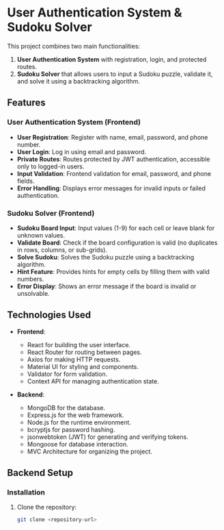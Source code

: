# User Authentication System & Sudoku Solver

This project combines two main functionalities:

1. **User Authentication System** with registration, login, and protected routes.
2. **Sudoku Solver** that allows users to input a Sudoku puzzle, validate it, and solve it using a backtracking algorithm.

## Features

### User Authentication System (Frontend)

- **User Registration**: Register with name, email, password, and phone number.
- **User Login**: Log in using email and password.
- **Private Routes**: Routes protected by JWT authentication, accessible only to logged-in users.
- **Input Validation**: Frontend validation for email, password, and phone fields.
- **Error Handling**: Displays error messages for invalid inputs or failed authentication.

### Sudoku Solver (Frontend)

- **Sudoku Board Input**: Input values (1-9) for each cell or leave blank for unknown values.
- **Validate Board**: Check if the board configuration is valid (no duplicates in rows, columns, or sub-grids).
- **Solve Sudoku**: Solves the Sudoku puzzle using a backtracking algorithm.
- **Hint Feature**: Provides hints for empty cells by filling them with valid numbers.
- **Error Display**: Shows an error message if the board is invalid or unsolvable.

## Technologies Used

- **Frontend**:
  - React for building the user interface.
  - React Router for routing between pages.
  - Axios for making HTTP requests.
  - Material UI for styling and components.
  - Validator for form validation.
  - Context API for managing authentication state.

- **Backend**:
  - MongoDB for the database.
  - Express.js for the web framework.
  - Node.js for the runtime environment.
  - bcryptjs for password hashing.
  - jsonwebtoken (JWT) for generating and verifying tokens.
  - Mongoose for database interaction.
  - MVC Architecture for organizing the project.

## Backend Setup

### Installation

1. Clone the repository:
   ```bash
   git clone <repository-url>
